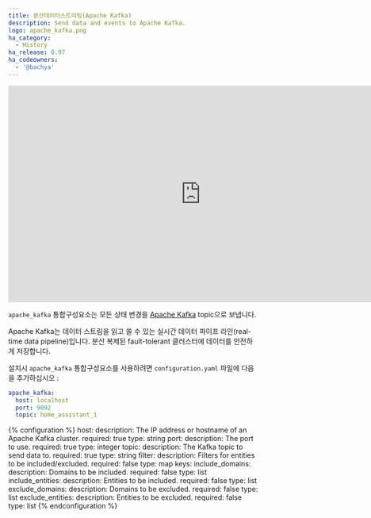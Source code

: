 ```yaml
---
title: 분산데이터스트리밍(Apache Kafka)
description: Send data and events to Apache Kafka.
logo: apache_kafka.png
ha_category:
  - History
ha_release: 0.97
ha_codeowners:
  - '@bachya'
---
```


<div class='videoWrapper'>
<iframe width="776" height="437" src="https://www.youtube.com/embed/waw0XXNX-uQ" frameborder="0" allow="accelerometer; autoplay; encrypted-media; gyroscope; picture-in-picture" allowfullscreen></iframe>
</div>

`apache_kafka` 통합구성요소는 모든 상태 변경을 [Apache Kafka](https://kafka.apache.org/) topic으로 보냅니다.

Apache Kafka는 데이터 스트림을 읽고 쓸 수 있는 실시간 데이터 파이프 라인(real-time data pipeline)입니다. 분산 복제된 fault-tolerant 클러스터에 데이터를 안전하게 저장합니다.

설치시 `apache_kafka` 통합구성요소를 사용하려면 `configuration.yaml` 파일에 다음을 추가하십시오 :

```yaml
apache_kafka:
  host: localhost
  port: 9092
  topic: home_assistant_1
```

{% configuration %}
host:
  description: The IP address or hostname of an Apache Kafka cluster.
  required: true
  type: string
port:
  description: The port to use.
  required: true
  type: integer
topic:
  description: The Kafka topic to send data to.
  required: true
  type: string
filter:
  description: Filters for entities to be included/excluded.
  required: false
  type: map
  keys:
    include_domains:
      description: Domains to be included.
      required: false
      type: list
    include_entities:
      description: Entities to be included.
      required: false
      type: list
    exclude_domains:
      description: Domains to be excluded.
      required: false
      type: list
    exclude_entities:
      description: Entities to be excluded.
      required: false
      type: list
{% endconfiguration %}
